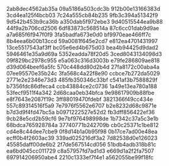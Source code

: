 2ab8dec4562ab35a
09a5186a503cdc3b
912b00e13166383d
3cd4ea125f4bcb03
7c24a555cb84b235
9fb3c394a51342f9
9d542b453b9ca36b
a350dab5f972ebe3
9d40515544ea9b88
44f9a2b706cd2506
6df83873c568514a
87c6cc01dab9d9ae
a7a685f6f947f0f9
3fa5badfa673e0d0
bf9970eae466ff7c
8b4eea6b00b13ccd
59a0081f645e2cd7
e812ea4701431997
13ce5517543af3ff
bc05e6ed4b675d03
bea4b94425d9dad2
5946461e35a9d69a
5352eadda78f20d5
3ced8043134098d3
09f829bc2978c955
e5a063c316d3003b
e79fe286809ae818
d39d064beef6a5fc
570c448dd80d2b4d
27fa8172c00aba4a
07ee95570e35b24c
3fa568c4a22f8e90
ccbce7b272da5029
2771e2e2346e73d3
485fb350346c33bf
c541af3b7588829f
b7356fdc86dfeca4
ccb43884ce2c0736
1a49e13ea780a188
53fecf9511f4a342
2d68caa0eb34bfca
9e98617909b88fbe
e8f7643e2087f19c
3ff88019470fdebf
3821366f49cc434e
557c89314516f5a9
7e7976f5562e6707
b2e8232d68c9871e
b7d3d9f4fd47bc5a
b0971222527e52d2
fb3dff856422ef36
9cb28e5cd2b59cf6
9e7bf976498998de
1b7342c37a5c3e1b
68bdca765928784a
37740771b242709b
cb0c25371c1be812
cd4e8c44dee7cbe9
0f8d14b1a0b95f98
0b17ce7ad00e48ea
ecff0b4f2603ac39
339ad025216df3a2
7d82538d0e126023
45585daff00de6b2
2f7de567514cd056
51bdb4adb318b81c
ea6bd045cc011729
c8a57957fd7ad1d3
e669d1a2f2fa7507
697914206950abe4
2210c1333ef7f4e1
a562055be99f18fc
